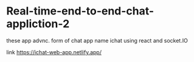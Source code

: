 # Real-time-end-to-end-chat-appliction-2
these app advnc. form of chat app name ichat using react and socket.IO

link https://ichat-web-app.netlify.app/


